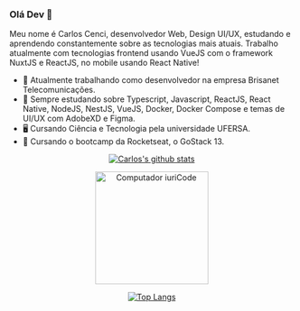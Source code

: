 ### Olá Dev 👋

Meu nome é Carlos Cenci, desenvolvedor Web, Design UI/UX, estudando e aprendendo constantemente sobre as tecnologias mais atuais. Trabalho atualmente com tecnologias frontend usando VueJS com o framework NuxtJS e ReactJS, no mobile usando React Native!

- 🔭 Atualmente trabalhando como desenvolvedor na empresa Brisanet Telecomunicações.
- 🌱 Sempre estudando sobre Typescript, Javascript, ReactJS, React Native, NodeJS, NestJS, VueJS, Docker, Docker Compose e temas de UI/UX com AdobeXD e Figma.
- 🖥 Cursando Ciência e Tecnologia pela universidade UFERSA.
- 🚀 Cursando o bootcamp da Rocketseat, o GoStack 13.

<div align="center" >

[![Carlos's github stats](https://github-readme-stats.vercel.app/api?username=carloscenci&show_icons=true&theme=dracula)](https://github.com/anuraghazra/github-readme-stats)

<img src="https://www.clipartmax.com/png/full/292-2925302_graphic-design-ui-ux-design-png.png" min-width="200px" max-width="200px" width="200px" align="center" alt="Computador iuriCode">

[![Top Langs](https://github-readme-stats.vercel.app/api/top-langs/?username=carloscenci&layout=compact&theme=dracula)](https://github.com/anuraghazra/github-readme-stats)
</div>